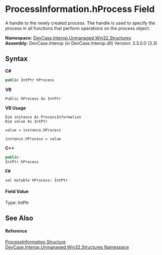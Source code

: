 # ProcessInformation.hProcess Field
 

A handle to the newly created process. The handle is used to specify the process in all functions that perform operations on the process object.

**Namespace:**&nbsp;<a href="N_DevCase_Interop_Unmanaged_Win32_Structures">DevCase.Interop.Unmanaged.Win32.Structures</a><br />**Assembly:**&nbsp;DevCase.Interop (in DevCase.Interop.dll) Version: 3.3.0.0 (3.3)

## Syntax

**C#**<br />
``` C#
public IntPtr hProcess
```

**VB**<br />
``` VB
Public hProcess As IntPtr
```

**VB Usage**<br />
``` VB Usage
Dim instance As ProcessInformation
Dim value As IntPtr

value = instance.hProcess

instance.hProcess = value
```

**C++**<br />
``` C++
public:
IntPtr hProcess
```

**F#**<br />
``` F#
val mutable hProcess: IntPtr
```


#### Field Value
Type: IntPtr

## See Also


#### Reference
<a href="T_DevCase_Interop_Unmanaged_Win32_Structures_ProcessInformation">ProcessInformation Structure</a><br /><a href="N_DevCase_Interop_Unmanaged_Win32_Structures">DevCase.Interop.Unmanaged.Win32.Structures Namespace</a><br />